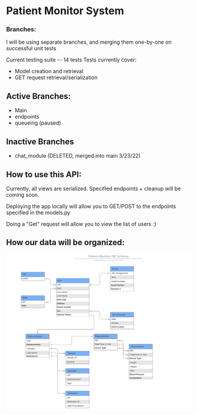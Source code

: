 # Patient Monitor System

### Branches:
I will be using separate branches, and merging them one-by-one on successful unit tests

Current testing suite -- 14 tests
Tests currently cover:
* Model creation and retrieval 
* GET request retrieval/serialization

## Active Branches:
* Main
* endpoints
* queueing (paused)

## Inactive Branches
* chat_module (DELETED, merged into main 3/23/22)

## How to use this API:
Currently, all views are serialized. Specified endpoints + cleanup will be coming soon.

Deploying the app locally will allow you to GET/POST to the endpoints specified in the models.py

Doing a "Get" request will allow you to view the list of users :)

## How our data will be organized:
![DB Schema](ProposedDBSchema.png)
